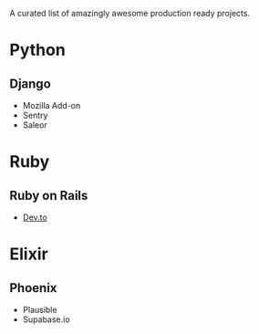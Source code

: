 A curated list of amazingly awesome production ready projects.

# Python

## Django

- Mozilla Add-on
- Sentry
- Saleor

# Ruby

## Ruby on Rails

- [Dev.to](dev.to)

# Elixir

## Phoenix

- Plausible
- Supabase.io
